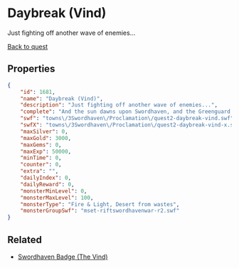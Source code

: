 # Daybreak (Vind)

Just fighting off another wave of enemies...

[Back to quest](../quests.md)

## Properties

```json
{
    "id": 1681,
    "name": "Daybreak (Vind)",
    "description": "Just fighting off another wave of enemies...",
    "complete": "And the sun dawns upon Swordhaven, and the Greenguard Alliance is tested.",
    "swf": "towns\/3Swordhaven\/Proclamation\/quest2-daybreak-vind.swf",
    "swfX": "towns\/3Swordhaven\/Proclamation\/quest2-daybreak-vind-x.swf",
    "maxSilver": 0,
    "maxGold": 3000,
    "maxGems": 0,
    "maxExp": 50000,
    "minTime": 0,
    "counter": 0,
    "extra": "",
    "dailyIndex": 0,
    "dailyReward": 0,
    "monsterMinLevel": 0,
    "monsterMaxLevel": 100,
    "monsterType": "Fire & Light, Desert from wastes",
    "monsterGroupSwf": "mset-riftswordhavenwar-r2.swf"
}
```

## Related

- [Swordhaven Badge (The Vind)](../items/19382-swordhaven-badge-the-vind.md)

